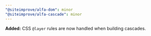 ```yaml
---
"@siteimprove/alfa-dom": minor
"@siteimprove/alfa-cascade": minor
---
```


**Added:** CSS `@layer` rules are now handled when building cascades.
